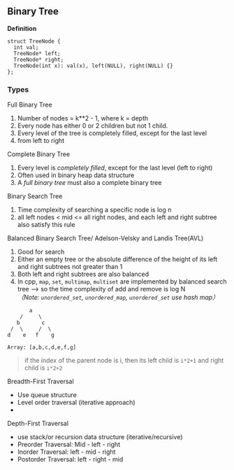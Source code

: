 ## Binary Tree
**Definition**
```ccp
struct TreeNode {
  int val;
  TreeNode* left;
  TreeNode* right;
  TreeNode(int x): val(x), left(NULL), right(NULL) {}
};

```
### Types
Full Binary Tree
1. Number of nodes = k**2 - 1, where k = depth
2. Every node has either 0 or 2 children but not 1 child.
3. Every level of the tree is completely filled, except for the last level
4. from left to right 

Complete Binary Tree
1. Every level is _completely filled_, except for the last level (left to right)
2. Often used in binary heap data structure
3. A _full binary tree_ must also a complete binary tree

Binary Search Tree
1. Time complexity of searching a specific node is log n
2. all left nodes < mid <= all right nodes, and each left and right subtree also satisfy this rule

Balanced Binary Search Tree/ Adelson-Velsky and Landis Tree(AVL)
1. Good for search
2. Either an empty tree or the absolute difference of the height of its left and right subtrees not greater than 1
3. Both left and right subtrees are also balanced
4. In cpp, `map`, `set`, `multimap`, `multiset` are implemented by balanced search tree --> so the time complexity of add and remove is log N \
_（Note: `unordered_set`, `unordered_map`, `unordered_set` use hash map）_
```ccp
       a    
    /     \
   b       c
 /  \     /  \
d    e   f    g

Array: [a,b,c,d,e,f,g]
```
> if the index of the parent node is i, then its left child is `i*2+1` and right child is `i*2+2`

Breadth-First Traversal
- Use queue structure
- Level order traversal (iterative approach)
- 
Depth-First Traversal 
- use stack/or recursion data structure (iterative/recursive)
- Preorder Traversal: Mid - left - right
- Inorder Traversal: left - mid - right
- Postorder Traversal: left - right - mid
